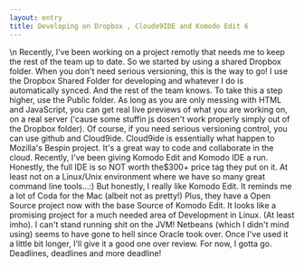 ```yaml
---
layout: entry
title: Developing on Dropbox , Cloude9IDE and Komodo Edit 6
---
```


\n    Recently, I've been working on a project remotly that needs me to keep the rest of the team up to date. So we started by using a shared Dropbox folder. When you don't need serious versioning, this is the way to go! I use the Dropbox Shared Folder for developing and whatever I do is automatically synced. And the rest of the team knows. To take this a step higher, use the Public folder. As long as you are only messing with HTML and JavaScript, you can get real live previews of what you are working on, on a real server ('cause some stuffin js dosen't work properly simply out of the Dropbox folder). Of course, if you need serious versioning control, you can use github and Cloud9ide. Cloud9ide is essentially what happen to Mozilla's Bespin project. It's a great way to code and collaborate in the cloud.
Recently, I've been giving Komodo Edit and Komodo IDE a run. Honestly, the full IDE is so NOT worth the$300+ price tag they put on it. At least not on a Linux/Unix environment where we have so many great command line tools...:)
But honestly, I really like Komodo Edit. It reminds me a lot of Coda for the Mac (albeit not as pretty!) Plus, they have a Open Source project now with the base Source of Komodo Edit. It looks like a promising project for a much needed area of Development in Linux. (At least imho). I can't stand running shit on the JVM! Netbeans (which I didn't mind using) seems to have gone to hell since Oracle took over. Once I've used it a little bit longer, I'll give it a good one over review. For now, I gotta go. Deadlines, deadlines and more deadline!
  

